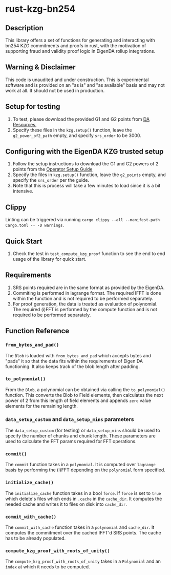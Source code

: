 # rust-kzg-bn254

## Description

This library offers a set of functions for generating and interacting with bn254 KZG commitments and proofs in rust, with the motivation of supporting fraud and validity proof logic in EigenDA rollup integrations.

## Warning & Disclaimer

This code is unaudited and under construction. This is experimental software and is provided on an "as is" and "as available" basis and may not work at all. It should not be used in production.

## Setup for testing

1. To test, please download the provided G1 and G2 points from [DA Resources](https://github.com/Layr-Labs/eigenda/tree/master/inabox/resources/kzg),
2. Specify these files in the `kzg.setup()` function, leave the `g2_power_of2_path` empty, and specify `srs_order` to be 3000.

## Configuring with the EigenDA KZG trusted setup

1. Follow the setup instructions to download the G1 and G2 powers of 2 points from the [Operator Setup Guide](https://github.com/Layr-Labs/eigenda-operator-setup)
2. Specify the files in `kzg.setup()` function, leave the `g2_points` empty, and specify the `srs_order` per the guide.
3. Note that this is process will take a few minutes to load since it is a bit intensive.

## Clippy
Linting can be triggered via running `cargo clippy --all --manifest-path Cargo.toml -- -D warnings`.

## Quick Start

1. Check the test in `test_compute_kzg_proof` function to see the end to end usage of the library for quick start.

## Requirements

1. SRS points required are in the same format as provided by the EigenDA.
2. Commiting is performed in lagrange format. The required IFFT is done within the function and is not required to be performed separately.
3. For proof generation, the data is treated as evaluation of polynomial. The required (i)FFT is performed by the compute function and is not required to be performed separately.

## Function Reference

### `from_bytes_and_pad()`

The `Blob` is loaded with `from_bytes_and_pad` which accepts bytes and "pads" it so that the data fits within the requirements of Eigen DA functioning. It also keeps track of the blob length after padding.

### `to_polynomial()`

From the `Blob`, a polynomial can be obtained via calling the `to_polynomial()` function. This converts the Blob to Field elements, then calculates the next power of 2 from this length of field elements and appends `zero` value elements for the remaining length.

### `data_setup_custom` and `data_setup_mins` parameters

The `data_setup_custom` (for testing) or `data_setup_mins` should be used to specify the number of chunks and chunk length. These parameters are used to calculate the FFT params required for FFT operations.

### `commit()`

The `commit` function takes in a `polynomial`. It is computed over `lagrange` basis by performing the (i)FFT depending on the `polynomial` form specified.

### `initialize_cache()`

The `initialize_cache` function takes in a bool `force`. If `force` is set to `true` which delete's files which ends in `.cache` in the `cache_dir`. It computes the needed cache and writes it to files on disk into `cache_dir`.

### `commit_with_cache()`

The `commit_with_cache` function takes in a `polynomial` and `cache_dir`. It computes the commitment over the cached IFFT'd SRS points. The cache has to be already populated.



### `compute_kzg_proof_with_roots_of_unity()`

The `compute_kzg_proof_with_roots_of_unity` takes in a `Polynomial` and an `index` at which it needs to be computed.
